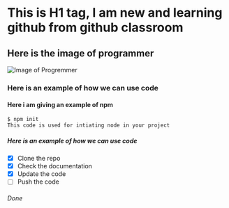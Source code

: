 # This is H1 tag, I am new and learning github from github classroom

## Here is the image of programmer

![Image of Progremmer](https://drive.google.com/uc?id=1AZPIKOAESD8aSe6-6G-v-d1SF_JjdC0y)

### Here is an example of how we can use code
#### Here i am giving an example of npm
```
$ npm init
This code is used for intiating node in your project
```
##### Here is an example of how we can use code

- [X] Clone the repo
- [X] Check the documentation
- [X] Update the code
- [ ] Push the code

###### Done
